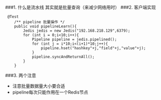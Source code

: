 ###1. 什么是流水线
  其实就是批量查询（来减少网络用时）
###2. 客户端实现
```
 @Test
    /** pipeline 批量操作 */
    public void pipelineLearn(){
        Jedis jedis = new Jedis("192.168.218.129",6379);
        for (int i = 0;i<10;i++){
            Pipeline pipeline = jedis.pipelined();
            for (int j = i*10;i<(i+1)*10;j++){
                pipeline.hset("hashkey"+j,"field"+j,"value"+j);
            }
            pipeline.syncAndReturnAll();
        }
    }
```
###3. 两个注意
* 注意批量数据量大小要合适
* pipeline每次只能作用在一个Redis节点
